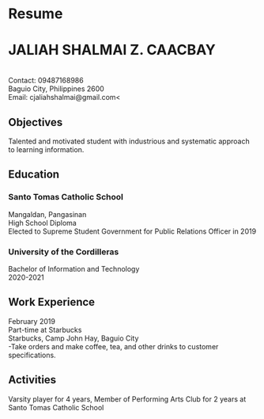 # Resume
<!DOCTYPE html>
<html>
<head>


<h1>JALIAH SHALMAI Z. CAACBAY</h1>
<br>Contact: 09487168986
<br>Baguio City, Philippines 2600
<br>Email: cjaliahshalmai@gmail.com<

</style>
</head>
<body>

<h2>Objectives</h2>
<p>Talented and motivated student with industrious and systematic approach to learning information.</p>


<h2>Education</h2>
<h3>Santo Tomas Catholic School</h3>
<p>Mangaldan, Pangasinan
<br>High School Diploma
<br>Elected to Supreme Student Government for Public Relations Officer in 2019

<h3>University of the Cordilleras</h3>
<p>Bachelor of Information and Technology
<br>2020-2021



<h2>Work Experience</h2>
<p>February 2019
<br>Part-time at Starbucks
<br>Starbucks, Camp John Hay, Baguio City
<br>-Take orders and make coffee, tea, and other drinks to customer specifications.
</p>

<h2>Activities</h2>
<p>Varsity player for 4 years, Member of Performing Arts Club for 2 years at Santo Tomas Catholic School</p>

</body>
</html>
